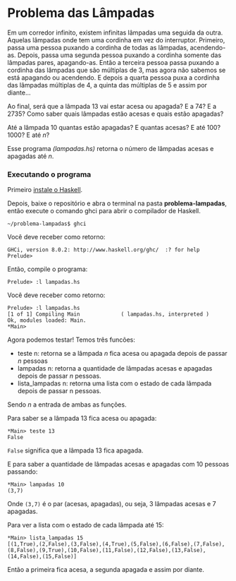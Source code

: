 # Problema das Lâmpadas

Em um corredor infinito, existem infinitas lâmpadas uma seguida da outra. Aquelas lâmpadas onde tem uma cordinha em vez do interruptor. Primeiro, passa uma pessoa puxando a cordinha de todas as lâmpadas, acendendo-as. Depois, passa uma segunda pessoa puxando a cordinha somente das lâmpadas pares, apagando-as. Então a terceira pessoa passa puxando a cordinha das lâmpadas que são múltiplas de 3, mas agora não sabemos se está apagando ou acendendo. E depois a quarta pessoa puxa a cordinha das lâmpadas múltiplas de 4, a quinta das múltiplas de 5 e assim por diante...

Ao final, será que a lâmpada 13 vai estar acesa ou apagada? E a 74? E a 2735? Como saber quais lâmpadas estão acesas e quais estão apagadas?

Até a lâmpada 10 quantas estão apagadas? E quantas acesas? E até 100? 1000? E até _n_?

Esse programa _(lampadas.hs)_ retorna o número de lâmpadas acesas e apagadas até _n_.

### Executando o programa

Primeiro [instale o Haskell](https://www.haskell.org/downloads/).

Depois, baixe o repositório e abra o terminal na pasta **problema-lampadas**, então execute o comando ghci para abrir o compilador de Haskell.
```
~/problema-lampadas$ ghci
```
Você deve receber como retorno:
```
GHCi, version 8.0.2: http://www.haskell.org/ghc/  :? for help
Prelude>
```
Então, compile o programa:
```
Prelude> :l lampadas.hs
```
Você deve receber como retorno:
```
Prelude> :l lampadas.hs
[1 of 1] Compiling Main             ( lampadas.hs, interpreted )
Ok, modules loaded: Main.
*Main>
```
Agora podemos testar! Temos três funcões:
- teste n: retorna se a lâmpada _n_ fica acesa ou apagada depois de passar _n_ pessoas
- lampadas n: retorna a quantidade de lâmpadas acesas e apagadas depois de passar _n_ pessoas.
- lista_lampadas n: retorna uma lista com o estado de cada lâmpada depois de passar n pessoas. 

Sendo _n_ a entrada de ambas as funções.

Para saber se a lâmpada 13 fica acesa ou apagada:
```
*Main> teste 13
False
```
```False``` significa que a lâmpada 13 fica apagada.
 
E para saber a quantidade de lâmpadas acesas e apagadas com 10 pessoas passando:
```
*Main> lampadas 10 
(3,7)
```
Onde ```(3,7)``` é o par (acesas, apagadas), ou seja, 3 lâmpadas acesas e 7 apagadas. 

Para ver a lista com o estado de cada lâmpada até 15:
```
*Main> lista_lampadas 15
[(1,True),(2,False),(3,False),(4,True),(5,False),(6,False),(7,False),(8,False),(9,True),(10,False),(11,False),(12,False),(13,False),(14,False),(15,False)]
```
Então a primeira fica acesa, a segunda apagada e assim por diante.
